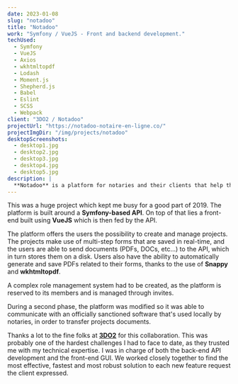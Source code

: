 ```yaml
---
date: 2023-01-08
slug: "notadoo"
title: "Notadoo"
work: "Symfony / VueJS - Front and backend development."
techUsed:
  - Symfony
  - VueJS
  - Axios
  - wkhtmltopdf
  - Lodash
  - Moment.js
  - Shepherd.js
  - Babel
  - Eslint
  - SCSS
  - Webpack
client: "3DO2 / Notadoo"
projectUrl: "https://notadoo-notaire-en-ligne.co/"
projectImgDir: "/img/projects/notadoo"
desktopScreenshots:
  - desktop1.jpg
  - desktop2.jpg
  - desktop3.jpg
  - desktop4.jpg
  - desktop5.jpg
description: |
  **Notadoo** is a platform for notaries and their clients that help them digitize their workflow.
---
```


This was a huge project which kept me busy for a good part of 2019. The platform is built around a **Symfony-based API**. On top of that lies a front-end built using **VueJS** which is then fed by the API.

The platform offers the users the possibility to create and manage projects. The projects make use of multi-step forms that are saved in real-time, and the users are able to send documents (PDFs, DOCs, etc...) to the API, which in turn stores them on a disk. Users also have the ability to automatically generate and save PDFs related to their forms, thanks to the use of **Snappy** and **wkhtmltopdf**.

A complex role management system had to be created, as the platform is reserved to its members and is managed through invites.

During a second phase, the platform was modified so it was able to communicate with an officially sanctioned software that's used locally by notaries, in order to transfer projects documents.

Thanks a lot to the fine folks at [**3DO2**](https://www.3do2.fr/) for this collaboration. This was probably one of the hardest challenges I had to face to date, as they trusted me with my technical expertise. I was in charge of both the back-end API development and the front-end GUI. We worked closely together to find the most effective, fastest and most robust solution to each new feature request the client expressed.
